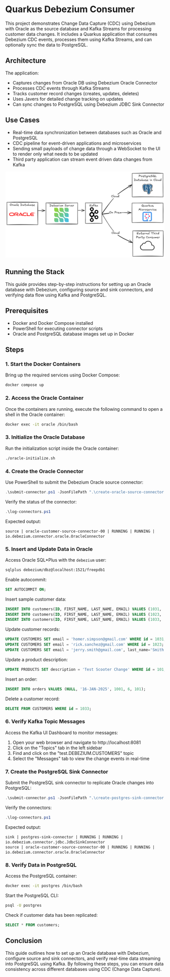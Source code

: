 # Quarkus Debezium Consumer

This project demonstrates Change Data Capture (CDC) using Debezium with Oracle as the source database and Kafka Streams for processing customer data changes. It includes a Quarkus application that consumes Debezium CDC events, processes them using Kafka Streams, and can optionally sync the data to PostgreSQL.

## Architecture

The application:
- Captures changes from Oracle DB using Debezium Oracle Connector
- Processes CDC events through Kafka Streams
- Tracks customer record changes (creates, updates, deletes)
- Uses Javers for detailed change tracking on updates
- Can sync changes to PostgreSQL using Debezium JDBC Sink Connector

## Use Cases
- Real-time data synchronization between databases such as Oracle and PostgreSQL
- CDC pipeline for event-driven applications and microservices
- Sending small payloads of change data through a WebSocket to the UI to render only what needs to be updated
- Third party application can stream event driven data changes from Kafka

[![Use Cases](https://github.com/melloware/quarkus-debezium/blob/main/docker/debezium-use-cases.png)](https://github.com/melloware/quarkus-debezium)


## Running the Stack

This guide provides step-by-step instructions for setting up an Oracle database with Debezium, configuring source and sink connectors, and verifying data flow using Kafka and PostgreSQL.

## Prerequisites

- Docker and Docker Compose installed
- PowerShell for executing connector scripts
- Oracle and PostgreSQL database images set up in Docker

## Steps

### 1. Start the Docker Containers

Bring up the required services using Docker Compose:

```sh
docker compose up
```

### 2. Access the Oracle Container

Once the containers are running, execute the following command to open a shell in the Oracle container:

```sh
docker exec -it oracle /bin/bash
```

### 3. Initialize the Oracle Database

Run the initialization script inside the Oracle container:

```sh
./oracle-initialize.sh
```

### 4. Create the Oracle Connector

Use PowerShell to submit the Debezium Oracle source connector:

```powershell
.\submit-connector.ps1 -JsonFilePath ".\create-oracle-source-connector.json"
```

Verify the status of the connector:

```powershell
.\log-connectors.ps1
```

Expected output:

```plaintext
source | oracle-customer-source-connector-00 | RUNNING | RUNNING | io.debezium.connector.oracle.OracleConnector
```

### 5. Insert and Update Data in Oracle

Access Oracle SQL*Plus with the `debezium` user:

```sh
sqlplus debezium/dbz@localhost:1521/freepdb1
```

Enable autocommit:

```sql
SET AUTOCOMMIT ON;
```

Insert sample customer data:

```sql
INSERT INTO customers(ID, FIRST_NAME, LAST_NAME, EMAIL) VALUES (1031, 'Homer', 'Simpson', 'homer@springfield.gov');
INSERT INTO customers(ID, FIRST_NAME, LAST_NAME, EMAIL) VALUES (1023, 'Rick', 'Sanchez', 'rick@citadel.com');
INSERT INTO customers(ID, FIRST_NAME, LAST_NAME, EMAIL) VALUES (1033, 'Jerry', 'Smith', 'jerry.smith@nevertrying.org');
```

Update customer records:

```sql
UPDATE CUSTOMERS SET email = 'homer.simpson@gmail.com' WHERE id = 1031;
UPDATE CUSTOMERS SET email = 'rick.sanchez@gmail.com' WHERE id = 1023;
UPDATE CUSTOMERS SET email = 'jerry.smith@gmail.com', last_name='Smith Jr.' WHERE id = 1033;
```

Update a product description:

```sql
UPDATE PRODUCTS SET description = 'Test Scooter Change' WHERE id = 101;
```

Insert an order:

```sql
INSERT INTO orders VALUES (NULL, '16-JAN-2025', 1001, 6, 101);
```

Delete a customer record:

```sql
DELETE FROM CUSTOMERS WHERE id = 1033;
```

### 6. Verify Kafka Topic Messages

Access the Kafka UI Dashboard to monitor messages:

1. Open your web browser and navigate to http://localhost:8081
2. Click on the "Topics" tab in the left sidebar
3. Find and click on the "test.DEBEZIUM.CUSTOMERS" topic
4. Select the "Messages" tab to view the change events in real-time

### 7. Create the PostgreSQL Sink Connector

Submit the PostgreSQL sink connector to replicate Oracle changes into PostgreSQL:

```powershell
.\submit-connector.ps1 -JsonFilePath ".\create-postgres-sink-connector.json"
```

Verify the connectors:

```powershell
.\log-connectors.ps1
```

Expected output:

```plaintext
sink | postgres-sink-connector | RUNNING | RUNNING | io.debezium.connector.jdbc.JdbcSinkConnector
source | oracle-customer-source-connector-00 | RUNNING | RUNNING | io.debezium.connector.oracle.OracleConnector
```

### 8. Verify Data in PostgreSQL

Access the PostgreSQL container:

```sh
docker exec -it postgres /bin/bash
```

Start the PostgreSQL CLI:

```sh
psql -U postgres
```

Check if customer data has been replicated:

```sql
SELECT * FROM customers;
```

## Conclusion

This guide outlines how to set up an Oracle database with Debezium, configure source and sink connectors, and verify real-time data streaming into PostgreSQL using Kafka. By following these steps, you can ensure data consistency across different databases using CDC (Change Data Capture).


